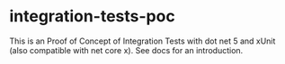 # integration-tests-poc

This is an Proof of Concept of Integration Tests with dot net 5 and xUnit (also compatible with net core x).
See docs for an introduction.
